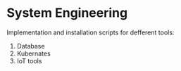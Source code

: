 # System Engineering
Implementation and installation scripts for defferent tools:
1. Database 
2. Kubernates
3. IoT tools
